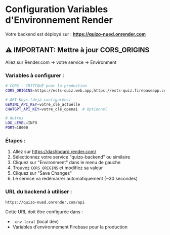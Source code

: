 # Configuration Variables d'Environnement Render

Votre backend est déployé sur : **https://quizo-nued.onrender.com**

## ⚠️ IMPORTANT: Mettre à jour CORS_ORIGINS

Allez sur Render.com → votre service → Environment

### Variables à configurer :

```bash
# CORS - CRITIQUE pour la production
CORS_ORIGINS=https://ests-quiz.web.app,https://ests-quiz.firebaseapp.com,http://localhost:5173,http://localhost:8080

# API Keys (déjà configurées)
GEMINI_API_KEY=votre_clé_actuelle
CHATGPT_API_KEY=votre_clé_openai  # Optionnel

# Autres
LOG_LEVEL=INFO
PORT=10000
```

### Étapes :

1. Allez sur https://dashboard.render.com/
2. Sélectionnez votre service "quizo-backend" ou similaire
3. Cliquez sur "Environment" dans le menu de gauche
4. Trouvez `CORS_ORIGINS` et modifiez sa valeur
5. Cliquez sur "Save Changes"
6. Le service va redémarrer automatiquement (~30 secondes)

### URL du backend à utiliser :

```
https://quizo-nued.onrender.com/api
```

Cette URL doit être configurée dans :
- `.env.local` (local dev)
- Variables d'environnement Firebase pour la production
